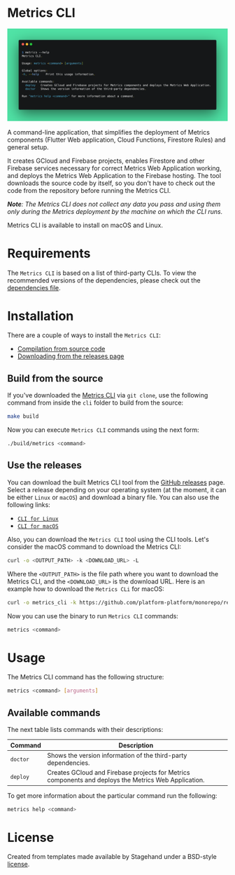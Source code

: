 # Metrics CLI

![Metrics CLI](docs/images/terminal.png)

A command-line application, that simplifies the deployment of Metrics components (Flutter Web application, Cloud Functions, Firestore Rules) and general setup.

It creates GCloud and Firebase projects, enables Firestore and other Firebase services necessary for correct Metrics Web Application working, and deploys the Metrics Web Application to the Firebase hosting. The tool downloads the source code by itself, so you don't have to check out the code from the repository before running the Metrics CLI.

_**Note**: The Metrics CLI does not collect any data you pass and using them only during the Metrics deployment by the machine on which the CLI runs._

Metrics CLI is available to install on macOS and Linux.

# Requirements

The `Metrics CLI` is based on a list of third-party CLIs. To view the recommended versions of the dependencies, please check out the [dependencies file](https://github.com/platform-platform/monorepo/raw/update_metrics_cli_readme/metrics/cli/recommended_versions.yaml).

# Installation

There are a couple of ways to install the `Metrics CLI`: 

- [Compilation from source code](#build-from-the-source)
- [Downloading from the releases page](#use-the-releases)

## Build from the source

If you've downloaded the [Metrics CLI](https://github.com/platform-platform/monorepo/tree/master/metrics/cli) via `git clone`, use the following command from inside the `cli` folder to build from the source:

```bash
make build
```

Now you can execute `Metrics CLI` commands using the next form:

```bash
./build/metrics <command>
``` 

## Use the releases

You can download the built Metrics CLI tool from the [GitHub releases](https://github.com/platform-platform/monorepo/releases/tag/metrics-cli-snapshot) page. Select a release depending on your operating system (at the moment, it can be either `Linux` or `macOS`) and download a binary file. You can also use the following links:
- [`CLI for Linux`](https://github.com/platform-platform/monorepo/releases/download/metrics-cli-snapshot/metrics_cli_linux)
- [`CLI for macOS`](https://github.com/platform-platform/monorepo/releases/download/metrics-cli-snapshot/metrics_cli_macos)

Also, you can download the `Metrics CLI` tool using the CLI tools. Let's consider the macOS command to download the Metrics CLI:

```bash
curl -o <OUTPUT_PATH> -k <DOWNLOAD_URL> -L
```

Where the `<OUTPUT_PATH>` is the file path where you want to download the Metrics CLI, and the `<DOWNLOAD_URL>` is the download URL. Here is an example how to download the `Metrics CLi` for macOS:

```bash
curl -o metrics_cli -k https://github.com/platform-platform/monorepo/releases/download/metrics-cli-snapshot/metrics_cli_macos -L
```

Now you can use the binary to run `Metrics CLI` commands:

```bash
metrics <command>
```

# Usage

The Metrics CLI command has the following structure:

```bash
metrics <command> [arguments]
```

## Available commands

The next table lists commands with their descriptions:

| Command | Description |
| --- | --- |
| `doctor`   | Shows the version information of the third-party dependencies. |
| `deploy`   | Creates GCloud and Firebase projects for Metrics components and deploys the Metrics Web Application. |

To get more information about the particular command run the following:

```bash
metrics help <command>
```

# License

Created from templates made available by Stagehand under a BSD-style
[license](https://github.com/dart-lang/stagehand/blob/master/LICENSE).
